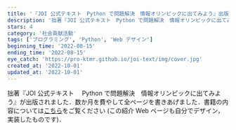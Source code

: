 ```yaml
---
title: '『JOI 公式テキスト　Python で問題解決　情報オリンピックに出てみよう』出版'
description: '拙著『JOI 公式テキスト　Python で問題解決　情報オリンピックに出てみよう』が出版されました．'
stars: 4
category: '社会貢献活動'
tags: ['プログラミング', 'Python', 'Web デザイン']
beginning_time: '2022-08-15'
ending_time: '2022-08-15'
eye_catch: 'https://pro-ktmr.github.io/joi-text/img/cover.jpg'
created_at: '2022-10-01'
updated_at: '2022-10-01'
---
```


拙著『JOI 公式テキスト　 Python で問題解決　情報オリンピックに出てみよう』が出版されました．数か月を費やして全ページを書きあげました．書籍の内容については[こちら](https://pro-ktmr.github.io/joi-text/)をご覧ください (この紹介 Web ページも自分でデザイン，実装したものです)．
